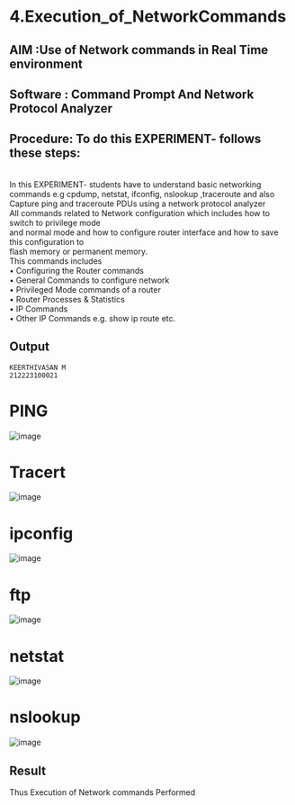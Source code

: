 # 4.Execution_of_NetworkCommands
## AIM :Use of Network commands in Real Time environment
## Software : Command Prompt And Network Protocol Analyzer
## Procedure: To do this EXPERIMENT- follows these steps:
<BR>
In this EXPERIMENT- students have to understand basic networking commands e.g cpdump, netstat, ifconfig, nslookup ,traceroute and also Capture ping and traceroute PDUs using a network protocol analyzer 
<BR>
All commands related to Network configuration which includes how to switch to privilege mode
<BR>
and normal mode and how to configure router interface and how to save this configuration to
<BR>
flash memory or permanent memory.
<BR>
This commands includes
<BR>
• Configuring the Router commands
<BR>
• General Commands to configure network
<BR>
• Privileged Mode commands of a router 
<BR>
• Router Processes & Statistics
<BR>
• IP Commands
<BR>
• Other IP Commands e.g. show ip route etc.
<BR>

## Output
```
KEERTHIVASAN M
212223100021
```
# PING
![image](https://github.com/user-attachments/assets/e3029189-ed77-4470-bbd2-151a3adbd43a)
# Tracert
![image](https://github.com/user-attachments/assets/8ddef8a5-0f3e-4973-a9b5-b12b87aa7179)
# ipconfig
![image](https://github.com/user-attachments/assets/59ae12e0-53c4-4469-8a18-9758ce9f8d5e)
# ftp
![image](https://github.com/user-attachments/assets/67d39d1c-39e4-4ad5-aee2-8eeeb64867e1)
# netstat
![image](https://github.com/user-attachments/assets/954085ba-3d76-45a6-bc78-bdd6356b49da)
# nslookup
![image](https://github.com/user-attachments/assets/87c3debc-beb6-4391-8be4-3d76962678a5)

## Result
Thus Execution of Network commands Performed 
